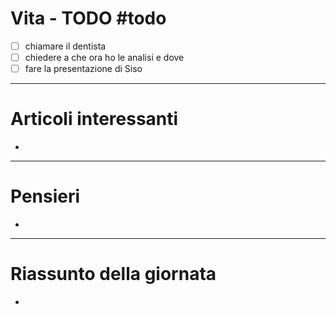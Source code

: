 # Vita - TODO #todo 
- [ ] chiamare il dentista
- [ ] chiedere a che ora ho le analisi e dove
- [ ] fare la presentazione di Siso

---

# Articoli interessanti
- 

---

# Pensieri
- 

---

# Riassunto della giornata
- 